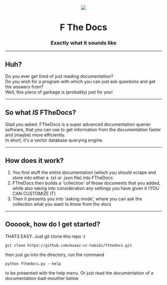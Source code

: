 <p align="center">
  <img src="https://github.com/user-attachments/assets/3483ce0e-f850-49c8-988b-3102f390a8cc">
</p>
<h1 align="center">F The Docs</h1>
<h3 align="center">Exactly what it sounds like</h3>
<hr>
<h2>Huh?</h2>
<p>
  Do you ever get tired of just reading documentation?<br>
  Do you wish for a program with which you can just ask questions and get the answers from?<br>
  Well, this piece of garbage is (probably) just for you!
</p>
<hr>
<h2>So what <i>IS</i> FTheDocs?</h2>
<p>
  Glad you asked. FTheDocs is a super advanced documentation querier software, that you can use to get information from the documentation faster and (maybe) more efficiently.<br>
  In short, it's a vector database querying engine.
</p>
<hr>
<h2>How does it work?</h2>
<ol>
  <li>You first stuff the entire documentation (which you should scrape and store into either a .txt or .json file) into FTheDocs</li>
  <li>FTheDocs then builds a 'collection' of those documents that you added, while also taking into consideration any settings you have given it (YOU CAN CUSTOMIZE IT)</li>
  <li>Then it presents you into 'asking mode', where you can ask the collection what you want to know from the docs</li>
</ol>
<hr>
<h2>Oooook, how do I get started?</h2>
<p>THATS EASY. Just git clone this repo :)</p>

```
git clone https://github.com/muaaz-ur-habibi/fthedocs.git
```
then just go into the directory, run the command

```
python fthedocs.py --help
```
to be presented with the help menu. Or just read the documentation of a documentation-bad-mouther below
